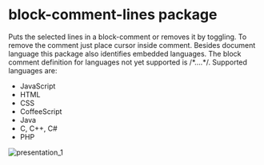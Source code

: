 # block-comment-lines package
Puts the selected lines in a block-comment or removes it by toggling. To remove the comment just place cursor inside comment.
Besides document language this package also identifies embedded languages.
The block comment definition for languages not yet supported is /\*....\*/.
Supported languages are:
- JavaScript
- HTML
- CSS
- CoffeeScript
- Java
- C, C++, C#
- PHP

![presentation_1](https://raw.githubusercontent.com/kaasbaardje/block-comment-lines/master/gifs/presentation_1.gif)
